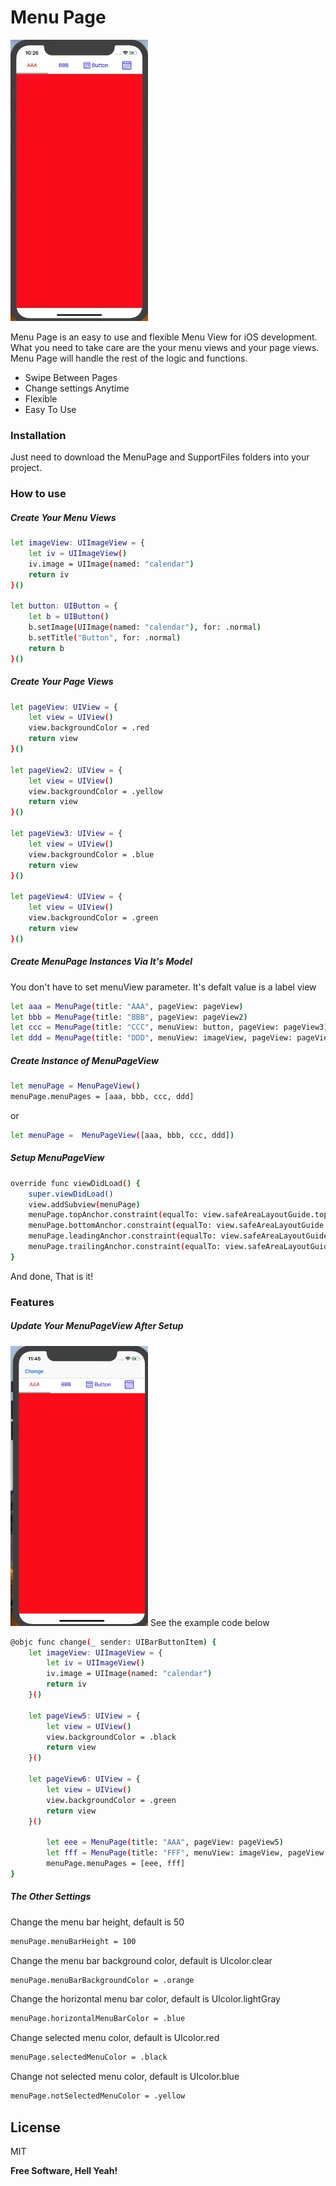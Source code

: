 # Menu Page
![demo](https://github.com/fanwu8184/MenuPage/blob/master/demo.gif)

Menu Page is an easy to use and flexible Menu View for iOS development. What you need to take care are the your menu views and your page views. Menu Page will handle the rest of the logic and functions.
- Swipe Between Pages
- Change settings Anytime
- Flexible
- Easy To Use

### Installation
Just need to download the MenuPage and SupportFiles folders into your project.

### How to use
##### Create Your Menu Views
```sh
let imageView: UIImageView = {
    let iv = UIImageView()
    iv.image = UIImage(named: "calendar")
    return iv
}()
        
let button: UIButton = {
    let b = UIButton()
    b.setImage(UIImage(named: "calendar"), for: .normal)
    b.setTitle("Button", for: .normal)
    return b
}()
```

##### Create Your Page Views
```sh
let pageView: UIView = {
    let view = UIView()
    view.backgroundColor = .red
    return view
}()
        
let pageView2: UIView = {
    let view = UIView()
    view.backgroundColor = .yellow
    return view
}()
        
let pageView3: UIView = {
    let view = UIView()
    view.backgroundColor = .blue
    return view
}()
        
let pageView4: UIView = {
    let view = UIView()
    view.backgroundColor = .green
    return view
}()
```

##### Create MenuPage Instances Via It's Model
You don't have to set menuView parameter. It's defalt value is a label view
```sh
let aaa = MenuPage(title: "AAA", pageView: pageView)
let bbb = MenuPage(title: "BBB", pageView: pageView2)
let ccc = MenuPage(title: "CCC", menuView: button, pageView: pageView3)
let ddd = MenuPage(title: "DDD", menuView: imageView, pageView: pageView4)
```

##### Create Instance of MenuPageView
```sh
let menuPage = MenuPageView()
menuPage.menuPages = [aaa, bbb, ccc, ddd]
```
or
```sh
let menuPage =  MenuPageView([aaa, bbb, ccc, ddd])
```

##### Setup MenuPageView
```sh
override func viewDidLoad() {
    super.viewDidLoad()
    view.addSubview(menuPage)
    menuPage.topAnchor.constraint(equalTo: view.safeAreaLayoutGuide.topAnchor, constant: 0).isActive = true
    menuPage.bottomAnchor.constraint(equalTo: view.safeAreaLayoutGuide.bottomAnchor, constant: 0).isActive = true
    menuPage.leadingAnchor.constraint(equalTo: view.safeAreaLayoutGuide.leadingAnchor, constant: 0).isActive = true
    menuPage.trailingAnchor.constraint(equalTo: view.safeAreaLayoutGuide.trailingAnchor, constant: 0).isActive = true
}
```
And done, That is it!

### Features
##### Update Your MenuPageView After Setup
![demo2](https://github.com/fanwu8184/MenuPage/blob/master/demo2.gif)
See the example code below
```sh
@objc func change(_ sender: UIBarButtonItem) {
    let imageView: UIImageView = {
        let iv = UIImageView()
        iv.image = UIImage(named: "calendar")
        return iv
    }()
        
    let pageView5: UIView = {
        let view = UIView()
        view.backgroundColor = .black
        return view
    }()
        
    let pageView6: UIView = {
        let view = UIView()
        view.backgroundColor = .green
        return view
    }()
        
        let eee = MenuPage(title: "AAA", pageView: pageView5)
        let fff = MenuPage(title: "FFF", menuView: imageView, pageView: pageView6)
        menuPage.menuPages = [eee, fff]
}
```
##### The Other Settings
Change the menu bar height, default is 50
```sh
menuPage.menuBarHeight = 100
```
Change the menu bar background color, default is UIcolor.clear
```sh
menuPage.menuBarBackgroundColor = .orange
```
Change the horizontal menu bar color, default is UIcolor.lightGray
```sh
menuPage.horizontalMenuBarColor = .blue
```
Change selected menu color, default is UIcolor.red
```sh
menuPage.selectedMenuColor = .black
```
Change not selected menu color, default is UIcolor.blue
```sh
menuPage.notSelectedMenuColor = .yellow
```

License
----

MIT

**Free Software, Hell Yeah!**
